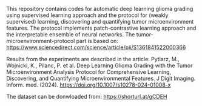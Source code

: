 This repository contains codes for automatic deep learning glioma grading using supervised learning approach and the protocol for (weakly supervised) learning, discovering and quantifying tumor microenvironment features. 
The protocol implements patch-contrastive learning approach and the interpretable ensemble of neural networks. The tumor-microenvironment-protocol part is based on: https://www.sciencedirect.com/science/article/pii/S1361841522000366

Results from the experiments are described in the article: Pytlarz, M., Wojnicki, K., Pilanc, P. et al. Deep Learning Glioma Grading with the Tumor Microenvironment Analysis Protocol for Comprehensive Learning, Discovering, and Quantifying Microenvironmental Features. J Digit Imaging. Inform. med. (2024). https://doi.org/10.1007/s10278-024-01008-x

The dataset can be donwloaded from: https://shorturl.at/gCDEH
